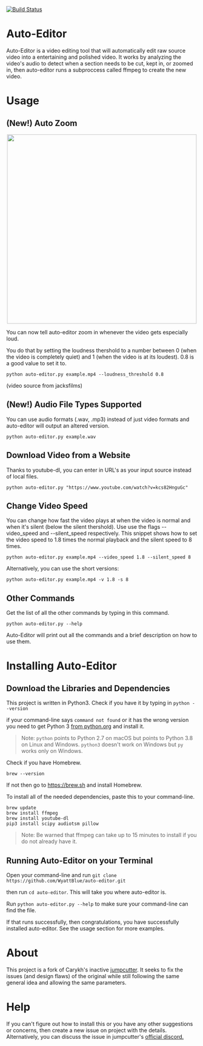[![Build Status](https://travis-ci.com/WyattBlue/auto-editor.svg?branch=master)](https://travis-ci.com/WyattBlue/auto-editor)

# Auto-Editor
Auto-Editor is a video editing tool that will automatically edit raw source video into a entertaining and polished video.
It works by analyzing the video's audio to detect when a section needs to be cut, kept in, or zoomed in, then auto-editor runs a subproccess called ffmpeg to create the new video.

# Usage
## (New!) Auto Zoom
<p align="center">
  <img src="https://github.com/WyattBlue/auto-editor/blob/master/auto_zoom_demo.gif" width="500">
</p>

You can now tell auto-editor zoom in whenever the video gets especially loud. 

You do that by setting the loudness thershold to a number between 0 (when the video is completely quiet) and 1 (when the video is at its loudest). 0.8 is a good value to set it to.

```python auto-editor.py example.mp4 --loudness_threshold 0.8```

(video source from jacksfilms)

## (New!) Audio File Types Supported

You can use audio formats (.wav, .mp3) instead of just video formats and auto-editor will output an altered version.

```python auto-editor.py example.wav```

## Download Video from a Website

Thanks to youtube-dl, you can enter in URL's as your input source instead of local files.

`python auto-editor.py "https://www.youtube.com/watch?v=kcs82HnguGc"`

## Change Video Speed

You can change how fast the video plays at when the video is normal and when it's silent (below the silent thershold). Use use the flags --video_speed and --silent_speed respectively. This snippet shows how to set the video speed to 1.8 times the normal playback and the silent speed to 8 times.

`python auto-editor.py example.mp4 --video_speed 1.8 --silent_speed 8`

Alternatively, you can use the short versions:

`python auto-editor.py example.mp4 -v 1.8 -s 8`

## Other Commands

Get the list of all the other commands by typing in this command.

`python auto-editor.py --help`

Auto-Editor will print out all the commands and a brief description on how to use them.


# Installing Auto-Editor
## Download the Libraries and Dependencies
This project is written in Python3. Check if you have it by typing in
`python --version`

if your command-line says ```command not found``` or it has the wrong version you need to get Python 3 [from python.org](https://www.python.org/downloads/) and install it.

> Note: `python` points to Python 2.7 on macOS but points to Python 3.8 on Linux and Windows. `python3` doesn't work on Windows but `py` works only on Windows.

Check if you have Homebrew.

`brew --version`

If not then go to https://brew.sh and install Homebrew.

To install all of the needed dependencies, paste this to your command-line.
```
brew update
brew install ffmpeg
brew install youtube-dl
pip3 install scipy audiotsm pillow
```
> Note: Be warned that ffmpeg can take up to 15 minutes to install if you do not already have it.

## Running Auto-Editor on your Terminal

Open your command-line and run `git clone https://github.com/WyattBlue/auto-editor.git`

then run `cd auto-editor`. This will take you where auto-editor is.

Run `python auto-editor.py --help` to make sure your command-line can find the file.

If that runs successfully, then congratulations, you have successfully installed auto-editor. See the usage section for more examples.

# About
This project is a fork of Carykh's inactive [jumpcutter](https://github.com/carykh/jumpcutter). It seeks to fix the issues (and design flaws) of the original while still following the same general idea and allowing the same parameters.

# Help 
If you can't figure out how to install this or you have any other suggestions or concerns, then create a new issue on project with the details. Alternatively, you can discuss the issue in jumpcutter's [official discord.](https://discord.gg/2snkzhy)
